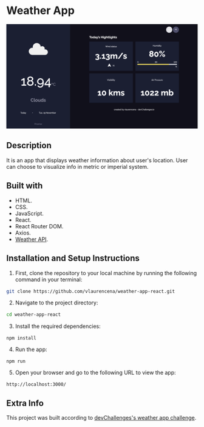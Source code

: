 # Weather App
![Weather app preview](src/media/weather-app-preview.png)
## Description
It is an app that displays weather information about user's location. User can choose to visualize info in metric or imperial system. 
## Built with
* HTML.
* CSS.
* JavaScript.
* React.
* React Router DOM.
* Axios.
* [Weather API](https://dashboard.heroku.com/apps/weather-app-vlaurencena/deploy/github).

## Installation and Setup Instructions
1. First, clone the repository to your local machine by running the following command in your terminal:

```bash
git clone https://github.com/vlaurencena/weather-app-react.git
```

2. Navigate to the project directory:

```bash
cd weather-app-react
```

3. Install the required dependencies:

```
npm install
```

4. Run the app:
```
npm run
```

5. Open your browser and go to the following URL to view the app:
```
http://localhost:3000/
```

## Extra Info
This project was built according to [devChallenges's weather app challenge](https://devchallenges.io/challenges/mM1UIenRhK808W8qmLWv).
